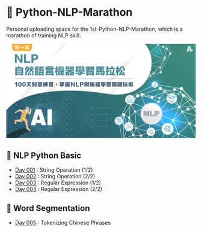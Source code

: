 # :runner: Python-NLP-Marathon

Personal uploading space for the 1st-Python-NLP-Marathon, which is a marathon of training NLP skill.

<img src="./indexBanner.jpg">

## :triangular_flag_on_post: NLP Python Basic
- [Day 001](https://github.com/magikerwin1993/1st-Python-NLP-Marathon/tree/master/practices/Day-001) : String Operation (1/2)
- [Day 002](https://github.com/magikerwin1993/1st-Python-NLP-Marathon/tree/master/practices/Day-002) : String Operation (2/2)
- [Day 003](https://github.com/magikerwin1993/1st-Python-NLP-Marathon/tree/master/practices/Day-003) : Regular Expression (1/2)
- [Day 004](https://github.com/magikerwin1993/1st-Python-NLP-Marathon/tree/master/practices/Day-004) : Regular Expression (2/2)

## :triangular_flag_on_post: Word Segmentation
- [Day 005](https://github.com/magikerwin1993/1st-Python-NLP-Marathon/tree/master/practices/Day-005) : Tokenizing Chinese Phrases